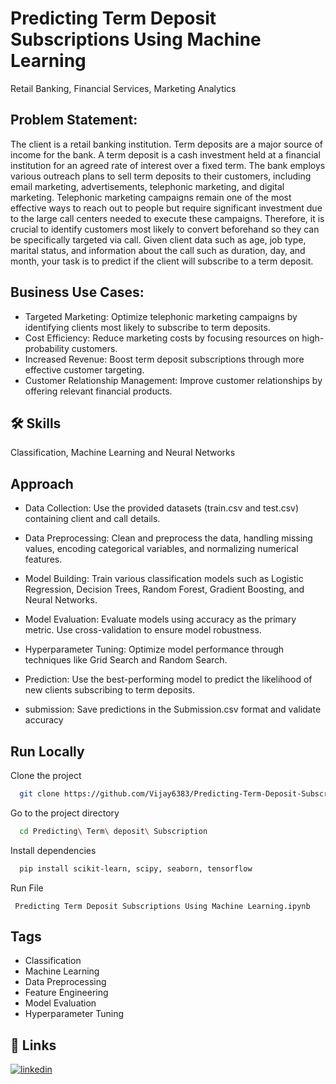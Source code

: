 
# Predicting Term Deposit Subscriptions Using Machine Learning

Retail Banking, Financial Services, Marketing Analytics


## Problem Statement:

The client is a retail banking institution. Term deposits are a major source of income for the bank. A term deposit is a cash investment held at a financial institution for an agreed rate of interest over a fixed term. The bank employs various outreach plans to sell term deposits to their customers, including email marketing, advertisements, telephonic marketing, and digital marketing. Telephonic marketing campaigns remain one of the most effective ways to reach out to people but require significant investment due to the large call centers needed to execute these campaigns. Therefore, it is crucial to identify customers most likely to convert beforehand so they can be specifically targeted via call. Given client data such as age, job type, marital status, and information about the call such as duration, day, and month, your task is to predict if the client will subscribe to a term deposit.




## Business Use Cases:

- Targeted Marketing: Optimize telephonic marketing campaigns by identifying clients most likely to subscribe to term deposits.
- Cost Efficiency: Reduce marketing costs by focusing resources on high-probability customers.
- Increased Revenue: Boost term deposit subscriptions through more effective customer targeting.
- Customer Relationship Management: Improve customer relationships by offering relevant financial products.


## 🛠 Skills
Classification, Machine Learning and Neural Networks



## Approach

- Data Collection: Use the provided datasets (train.csv and test.csv) containing client and call details.

- Data Preprocessing: Clean and preprocess the data, handling missing values, encoding categorical variables, and normalizing numerical features.

- Model Building: Train various classification models such as Logistic Regression, Decision Trees, Random Forest, Gradient Boosting, and Neural Networks.

- Model Evaluation: Evaluate models using accuracy as the primary metric. Use cross-validation to ensure model robustness.
- Hyperparameter Tuning: Optimize model performance through techniques like Grid Search and Random Search.
- Prediction: Use the best-performing model to predict the likelihood of new clients subscribing to term deposits.
- submission: Save predictions in the Submission.csv format and validate accuracy


## Run Locally

Clone the project

```bash
  git clone https://github.com/Vijay6383/Predicting-Term-Deposit-Subscriptions-Using-Machine-Learning-and-NN-models.git
```

Go to the project directory

```bash
  cd Predicting\ Term\ deposit\ Subscription
```

Install dependencies

```bash
  pip install scikit-learn, scipy, seaborn, tensorflow 
```
Run File 
```
 Predicting Term Deposit Subscriptions Using Machine Learning.ipynb
```


## Tags

- Classification
- Machine Learning
- Data Preprocessing
- Feature Engineering
- Model Evaluation
- Hyperparameter Tuning



## 🔗 Links

[![linkedin](https://img.shields.io/badge/linkedin-0A66C2?style=for-the-badge&logo=linkedin&logoColor=white)](https://www.linkedin.com/in/vijay-moses-avm/)


